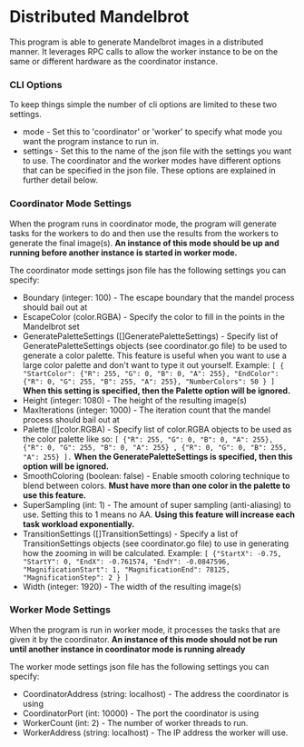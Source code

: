 # Distributed Mandelbrot

This program is able to generate Mandelbrot images in a distributed manner. It leverages RPC calls to allow the worker
instance to be on the same or different hardware as the coordinator instance.

### CLI Options

To keep things simple the number of cli options are limited to these two settings.

* mode - Set this to 'coordinator' or 'worker' to specify what mode you want the program instance to run in.
* settings - Set this to the name of the json file with the settings you want to use. The coordinator and the worker
  modes have different options that can be specified in the json file. These options are explained in further detail
  below.

### Coordinator Mode Settings

When the program runs in coordinator mode, the program will generate tasks for the workers to do and then use the
results from the workers to generate the final image(s). **An instance of this mode should be up and running before
another instance is started in worker mode.**

The coordinator mode settings json file has the following settings you can specify:

* Boundary (integer: 100) - The escape boundary that the mandel process should bail out at
* EscapeColor (color.RGBA) - Specify the color to fill in the points in the Mandelbrot set
* GeneratePaletteSettings ([]GeneratePaletteSettings) - Specify list of GeneratePaletteSettings objects (see
  coordinator.go file) to be used to generate a color palette. This feature is useful when you want to use a large color
  palette and don't want to type it out yourself. Example:
  ```[ { "StartColor": {"R": 255, "G": 0, "B": 0, "A": 255}, "EndColor": {"R": 0, "G": 255, "B": 255, "A": 255}, "NumberColors": 50 } ]```
  **When this setting is specified, then the Palette option will be ignored.**
* Height (integer: 1080) - The height of the resulting image(s)
* MaxIterations (integer: 1000) - The iteration count that the mandel process should bail out at
* Palette ([]color.RGBA) - Specify list of color.RGBA objects to be used as the color palette like so:
  ```[ {"R": 255, "G": 0, "B": 0, "A": 255}, {"R": 0, "G": 255, "B": 0, "A": 255} , {"R": 0, "G": 0, "B": 255, "A": 255} ].```
  **When the GeneratePaletteSettings is specified, then this option will be ignored.**
* SmoothColoring (boolean: false) - Enable smooth coloring technique to blend between colors. **Must have more than one
  color in the palette to use this feature.**
* SuperSampling (int: 1) - The amount of super sampling (anti-aliasing) to use. Setting this to 1 means no AA.
  **Using this feature will increase each task workload exponentially.**
* TransitionSettings ([]TransitionSettings) - Specify a list of TransitionSettings objects (see coordinator.go file) to
  use in generating how the zooming in will be calculated. Example:
  ```[ {"StartX": -0.75, "StartY": 0, "EndX": -0.761574, "EndY": -0.0847596, "MagnificationStart": 1, "MagnificationEnd": 78125, "MagnificationStep": 2 } ]```
* Width (integer: 1920) - The width of the resulting image(s)

### Worker Mode Settings

When the program is run in worker mode, it processes the tasks that are given it by the coordinator. **An instance of
this mode should not be run until another instance in coordinator mode is running already**

The worker mode settings json file has the following settings you can specify:

* CoordinatorAddress (string: localhost) - The address the coordinator is using
* CoordinatorPort (int: 10000) - The port the coordinator is using
* WorkerCount (int: 2) - The number of worker threads to run.
* WorkerAddress (string: localhost) - The IP address the worker will use.
